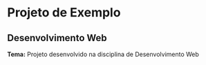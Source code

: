 # Projeto de Exemplo

## Desenvolvimento Web

**Tema:** Projeto desenvolvido na disciplina de Desenvolvimento Web
